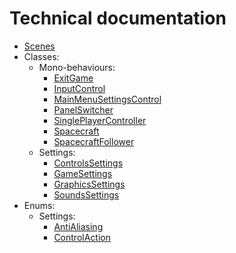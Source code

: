 # Technical documentation

- [Scenes](scenes.md)
- Classes:
  - Mono-behaviours:
    - [ExitGame](classes/ExitGame.md)
    - [InputControl](classes/InputControl.md)
    - [MainMenuSettingsControl](classes/MainMenuSettingsController.md)
    - [PanelSwitcher](classes/PanelSwitcher.md)
    - [SinglePlayerController](classes/SinglePlayerController.md)
    - [Spacecraft](classes/Spacecraft.md)
    - [SpacecraftFollower](classes/SpacecraftFollower.md)
  - Settings:
    - [ControlsSettings](classes/settings/ControlsSettings.md) 
    - [GameSettings](classes/settings/GameSettings.md)
    - [GraphicsSettings](classes/settings/GraphicsSettings.md)
    - [SoundsSettings](classes/settings/SoundsSettings.md)
- Enums:
  - Settings:
    - [AntiAliasing](enums/settings/AntiAliasing.md)
    - [ControlAction](enums/settings/ControlAction.md)
